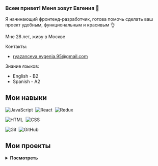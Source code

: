 ### Всем привет! Меня зовут Евгения :dizzy:

Я начинающий фронтенд-разработчик, готова помочь сделать ваш проект удобным, функциональным и красивым :ok_hand:

Мне 28 лет, живу в Москве

Контакты:
* ryazanceva.evgenia.95@gmail.com


Знание языков:
* English - B2
* Spanish - A2

## Мои навыки
![JavaScript](https://img.shields.io/badge/-JavaScript-05122A?style=flat&logo=javascript)&nbsp;
![React](https://img.shields.io/badge/-React-05122A?style=flat&logo=react)&nbsp;
![Redux](https://img.shields.io/badge/-Redux-05122A?style=flat&logo=Redux)&nbsp;

![HTML](https://img.shields.io/badge/-HTML-05122A?style=flat&logo=HTML5)&nbsp;
![CSS](https://img.shields.io/badge/-CSS-05122A?style=flat&logo=CSS3&logoColor=1572B6)&nbsp;

![Git](https://img.shields.io/badge/-Git-05122A?style=flat&logo=git)&nbsp;
![GitHub](https://img.shields.io/badge/-GitHub-05122A?style=flat&logo=github)&nbsp;

## Мои проекты 
<details>
<summary><b>Посмотреть</b></summary>
<table>
  <thead>
    <tr>
      <th>Название</th>
      <th>Использованные технологии</th>
      <th>Описание</th>
    </tr>
  </thead>
  <tbody>
    <tr>
      <td><a href='https://эмизаврик.рф/'>Эмизаврик</a></td>
      <td> React.js, JavaScript, CSS, HTML</td>
      <td><b>Project. </b>Сайт для ознакомления с пособием по английскому языку для детей</td>
    </tr>
  <tr>
      <td><a href='https://www.docshablon.com/'>Docshablon.com</a></td>
      <td>Redux, React.js, JavaScript, CSS, HTML</td>
      <td><b>Project. </b>Простая и понятная база шаблонов на все случаи жизни. Первый проект, выполненный в команде </td>
    </tr>
     <tr>
      <td><a href="https://github.com/EvgeniaSuslina/movies-explorer-frontend">Search films app на React.js</a></td>
      <td>React.js, JavaScript, CSS, HTML</td>
      <td><b>Учебный проект </b>Приложение по поиску фильмов из базы данных.</td>
    </tr>
    <tr>
      <td><a href='https://github.com/EvgeniaSuslina/react-mesto-auth'>Веб-приложение "Mesto" на React.js</a></td>
      <td>React.js, JavaScript, CSS, HTML</td>
      <td><b>Учебный проект</b> Mesto, переписанный с JavaScript на React. Аналог Инстаграм. К JS версии добавлена регистрация и авторизация пользователя. Проверен ревьюерами Я.Практикума.</td>
    </tr>
    <tr>
      <td><a href='https://github.com/EvgeniaSuslina/react-mesto-auth'>Бэкенд для проекта "Mesto"</a></td>
      <td>Node.js, Express.js, MongoDB</td>
      <td><b>Учебный проект.</b> Сервер позволяет регистрировать новых пользователей, создавать новые карточки, хранит данные, позволяет редактировать данные профиля, ставить лайки и удалять карточки. Проверен ревьюерами Я.Практикума.</td>
    </tr>
    <tr>
      <td><a href='https://github.com/EvgeniaSuslina/mesto'>Веб-приложение "Mesto" на JavaScript</a></td>
      <td>JavaScript, CSS, HTML</td>
      <td><b>Учебный проект</b> Mesto на JavaScript. Аналог Инстаграм. Проверен ревьюерами Я.Практикума.</td>
    </tr>
    <tr>
      <td><a href='https://github.com/EvgeniaSuslina/countries-redux-course-project'>Search countries and flags</a></td>
      <td>Redux, JavaScript, CSS, HTML</td>
      <td><b>Учебный проект</b>Приложение на Redux по поиску стран, информации о них и флагов</td>
    </tr>
    <tr>
      <td><a href='https://github.com/EvgeniaSuslina/russian-travel'>Одностраничный сайт "Путешествия по России"</a></td>
      <td>CSS, HTML</td>
      <td><b>Учебный проект.</b> Одностраничный сайт с адаптивной версткой. Проверен ревьюерами Я.Практикума.</td>
    </tr>
  </tbody>
</table>
</details>
<!--
**EvgeniaSuslina/EvgeniaSuslina** is a ✨ _special_ ✨ repository because its `README.md` (this file) appears on your GitHub profile.

Here are some ideas to get you started:

- 🔭 I’m currently working on ...
- 🌱 I’m currently learning ...
- 👯 I’m looking to collaborate on ...
- 🤔 I’m looking for help with ...
- 💬 Ask me about ...
- 📫 How to reach me: ...
- 😄 Pronouns: ...
- ⚡ Fun fact: ...
-->
